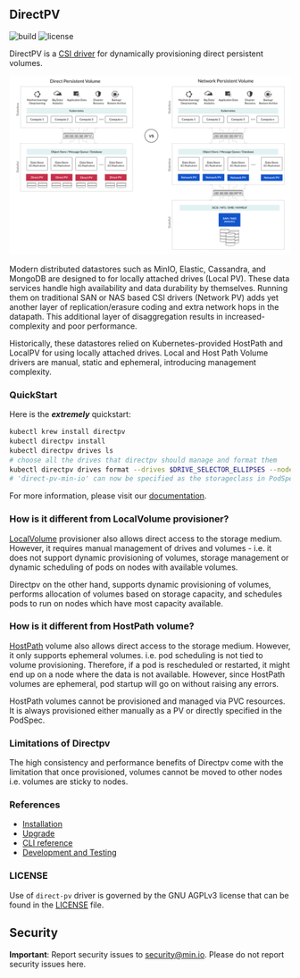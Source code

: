 DirectPV
----------

![build](https://github.com/minio/directpv/workflows/Go/badge.svg) ![license](https://img.shields.io/badge/license-AGPL%20V3-blue) 

DirectPV is a [CSI driver](https://kubernetes-csi.github.io/docs/introduction.html) for dynamically provisioning direct persistent volumes. 

![Architecture Diagram](./architecture.png)

Modern distributed datastores such as MinIO, Elastic, Cassandra, and MongoDB are designed to for locally attached drives (Local PV). These data services handle high availability and data durability by themselves. Running them on traditional SAN or NAS based CSI drivers (Network PV) adds yet another layer of replication/erasure coding and extra network hops in the datapath. This additional layer of disaggregation results in increased-complexity and poor performance.

Historically, these datastores relied on Kubernetes-provided HostPath and LocalPV for using locally attached drives. Local and Host Path Volume drivers are manual, static and ephemeral, introducing management complexity. 

### QuickStart

Here is the ***extremely*** quickstart:

```sh
kubectl krew install directpv
kubectl directpv install
kubectl directpv drives ls
# choose all the drives that directpv should manage and format them
kubectl directpv drives format --drives $DRIVE_SELECTOR_ELLIPSES --nodes $NODE_SELECTOR_ELLIPSES
# 'direct-pv-min-io' can now be specified as the storageclass in PodSpec.VolumeClaimTemplates
```

For more information, please visit our [documentation](./docs/index.md).

### How is it different from LocalVolume provisioner?

[LocalVolume](https://kubernetes.io/blog/2019/04/04/kubernetes-1.14-local-persistent-volumes-ga/) provisioner also allows direct access to the storage medium. However, it requires manual management of drives and volumes - i.e. it does not support dynamic provisioning of volumes, storage management or dynamic scheduling of pods on nodes with available volumes. 

Directpv on the other hand, supports dynamic provisioning of volumes, performs allocation of volumes based on storage capacity, and schedules pods to run on nodes which have most capacity available. 

### How is it different from HostPath volume?

[HostPath](https://kubernetes.io/docs/concepts/storage/volumes/#hostpath) volume also allows direct access to the storage medium. However, it only supports ephemeral volumes. i.e. pod scheduling is not tied to volume provisioning. Therefore, if a pod is rescheduled or restarted, it might end up on a node where the data is not available. However, since HostPath volumes are ephemeral, pod startup will go on without raising any errors.

HostPath volumes cannot be provisioned and managed via PVC resources. It is always provisioned either manually as a PV or directly specified in the PodSpec. 


### Limitations of Directpv

The high consistency and performance benefits of Directpv come with the limitation that once provisioned, volumes cannot be moved to other nodes i.e. volumes are sticky to nodes.


### References

 - [Installation](./docs/installation.md)
 - [Upgrade](./docs/upgrade.md)
 - [CLI reference](./docs/cli.md)
 - [Development and Testing](./docs/development-and-testing.md)

### LICENSE

Use of `direct-pv` driver is governed by the GNU AGPLv3 license that can be found in the [LICENSE](./LICENSE) file.

Security
---------

**Important**: Report security issues to security@min.io. Please do not report security issues here.
